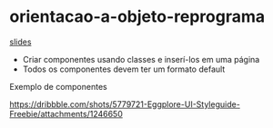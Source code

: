 # orientacao-a-objeto-reprograma

[slides](https://docs.google.com/presentation/d/1Gkfxzmm3NjleJwvB4yC9k7C_TPa9HloIy0pRO4tLDD0/edit?usp=sharing)

* Criar componentes usando classes e inserí-los em uma página
* Todos os componentes devem ter um formato default

Exemplo de componentes

https://dribbble.com/shots/5779721-Eggplore-UI-Styleguide-Freebie/attachments/1246650

